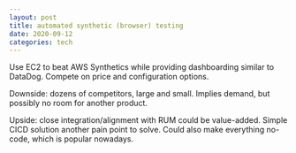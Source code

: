 ```yaml
---
layout: post
title: automated synthetic (browser) testing
date: 2020-09-12
categories: tech
---
```


Use EC2 to beat AWS Synthetics while providing dashboarding similar to DataDog. Compete on price and configuration options.

Downside: dozens of competitors, large and small. Implies demand, but possibly no room for another product.

Upside: close integration/alignment with RUM could be value-added. Simple CICD solution another pain point to solve. Could also make everything no-code, which is popular nowadays.


